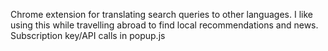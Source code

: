 Chrome extension for translating search queries to other languages. I like using this while travelling abroad to find local recommendations and news. Subscription key/API calls in popup.js
